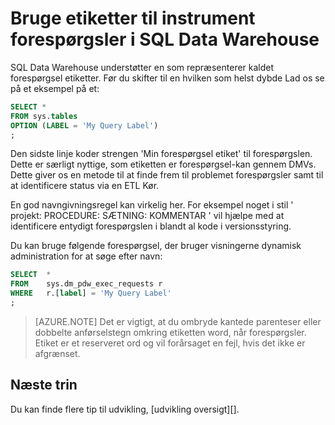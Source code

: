 <properties
   pageTitle="Bruge etiketter til instrument forespørgsler i SQL Data Warehouse | Microsoft Azure"
   description="Tip til brug af navne til instrument forespørgsler i Azure SQL Data Warehouse til udvikling af løsninger."
   services="sql-data-warehouse"
   documentationCenter="NA"
   authors="jrowlandjones"
   manager="barbkess"
   editor=""/>

<tags
   ms.service="sql-data-warehouse"
   ms.devlang="NA"
   ms.topic="article"
   ms.tgt_pltfrm="NA"
   ms.workload="data-services"
   ms.date="06/14/2016"
   ms.author="jrj;barbkess;sonyama"/>

# <a name="use-labels-to-instrument-queries-in-sql-data-warehouse"></a>Bruge etiketter til instrument forespørgsler i SQL Data Warehouse
SQL Data Warehouse understøtter en som repræsenterer kaldet forespørgsel etiketter. Før du skifter til en hvilken som helst dybde Lad os se på et eksempel på et:

```sql
SELECT *
FROM sys.tables
OPTION (LABEL = 'My Query Label')
;
```

Den sidste linje koder strengen 'Min forespørgsel etiket' til forespørgslen. Dette er særligt nyttige, som etiketten er forespørgsel-kan gennem DMVs. Dette giver os en metode til at finde frem til problemet forespørgsler samt til at identificere status via en ETL Kør.

En god navngivningsregel kan virkelig her. For eksempel noget i stil ' projekt: PROCEDURE: SÆTNING: KOMMENTAR ' vil hjælpe med at identificere entydigt forespørgslen i blandt al kode i versionsstyring.

Du kan bruge følgende forespørgsel, der bruger visningerne dynamisk administration for at søge efter navn:

```sql
SELECT  *
FROM    sys.dm_pdw_exec_requests r
WHERE   r.[label] = 'My Query Label'
;
```

> [AZURE.NOTE] Det er vigtigt, at du ombryde kantede parenteser eller dobbelte anførselstegn omkring etiketten word, når forespørgsler. Etiket er et reserveret ord og vil forårsaget en fejl, hvis det ikke er afgrænset.


## <a name="next-steps"></a>Næste trin
Du kan finde flere tip til udvikling, [udvikling oversigt][].

<!--Image references-->

<!--Article references-->
[Oversigt over udvikling]: sql-data-warehouse-overview-develop.md

<!--MSDN references-->

<!--Other Web references-->
